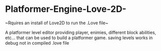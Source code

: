 # Platformer-Engine-Love-2D-

~Rquires an install of Love2D to run the .Love file~

A platformer level editor providing player,  enimies, different block abilities, etc... that can be used to build a platformer game.
saving levels works in debug not in compiled .love file
